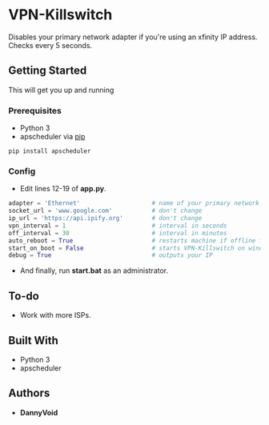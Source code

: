 # VPN-Killswitch

Disables your primary network adapter if you're using an xfinity IP address. Checks every 5 seconds.

## Getting Started

This will get you up and running

### Prerequisites

* Python 3
* apscheduler via [pip](http://pypi.python.org/pypi/pip)

```
pip install apscheduler
```

### Config

* Edit lines 12-19 of **app.py**.

```python
adapter = 'Ethernet'                    # name of your primary network adaptor
socket_url = 'www.google.com'           # don't change
ip_url = 'https://api.ipify.org'        # don't change
vpn_interval = 1                        # interval in seconds
off_interval = 30                       # interval in minutes
auto_reboot = True                      # restarts machine if offline for an extended period
start_on_boot = False                   # starts VPN-Killswitch on windows startup
debug = True                            # outputs your IP
```

* And finally, run **start.bat** as an administrator.

## To-do

* Work with more ISPs.

## Built With

* Python 3
* apscheduler

## Authors

* **DannyVoid**
